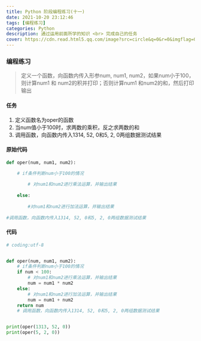 ```yaml
---
title: Python 阶段编程练习(十一)
date: 2021-10-20 23:12:46
tags: [编程练习]
categories: Python
description: 通过运用前面所学的知识 <br> 完成自己的任务
cover: https://cdn.read.html5.qq.com/image?src=circle&q=0&r=0&imgflag=0&cdn_cache=1800&w=0&h=0&imageUrl=https://learnonly-7.oss-cn-qingdao.aliyuncs.com/2021-10-20/4.png
---
```


### 编程练习

> 定义一个函数，向函数内传入形参num, num1, num2，如果num小于100，则计算num1 和 num2的积并打印；否则计算num1 和num2的和，然后打印输出

#### 任务

1. 定义函数名为oper的函数
2. 当num值小于100时，求两数的乘积，反之求两数的和
3. 调用函数，向函数内传入1314, 52, 0和5, 2, 0两组数据测试结果

#### 原始代码

```python
def oper(num, num1, num2):

	# if条件判断num小于100的情况
	
		# 对num1和num2进行乘法运算，并输出结果
		
	else:
	
		#对num1和num2进行加法运算，并输出结果
		
#调用函数，向函数内传入1314, 52, 0和5, 2, 0两组数据测试结果	

```

#### 代码

```python
# coding:utf-8


def oper(num, num1, num2):
    # if条件判断num小于100的情况
    if num < 100:
        # 对num1和num2进行乘法运算，并输出结果
        num = num1 * num2
    else:
        # 对num1和num2进行加法运算，并输出结果
        num = num1 + num2
    return num
    # 调用函数，向函数内传入1314, 52, 0和5, 2, 0两组数据测试结果


print(oper(1313, 52, 0))
print(oper(5, 2, 0))

```
